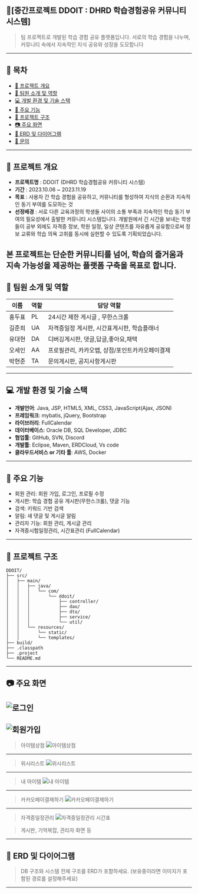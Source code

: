 ## 📘[중간프로젝트 DDOIT : DHRD 학습경험공유 커뮤니티 시스템]

> 팀 프로젝트로 개발된 학습 경험 공유 플랫폼입니다.
> 서로의 학습 경험을 나누며, 커뮤니티 속에서 지속적인 지식 공유와 성장을 도모합니다

---

## 📂 목차

* [📅 프로젝트 개요](#-프로젝트-개요)
* [👥 팀원 소개 및 역할](#-팀원-소개-및-역할)
* [💻 개발 환경 및 기술 스택](#-개발-환경-및-기술-스택)
* [🔧 주요 기능](#-주요-기능)
* [📁 프로젝트 구조](#-프로젝트-구조)
* [📷 주요 화면](#-주요-화면)
* [📌 ERD 및 다이어그램](#-erd-및-다이어그램)
* [📝 문의](#-문의)

---

## 📅 프로젝트 개요

* **프로젝트명** : DDOIT (DHRD 학습경험공유 커뮤니티 시스템)
* **기간** : 2023.10.06 \~ 2023.11.19
* **목표** : 사용자 간 학습 경험을 공유하고, 커뮤니티를 형성하여 지식의 순환과 지속적인 동기 부여를 도모하는 것
* **선정배경** : 서로 다른 교육과정의 학생들 사이의 소통 부족과
지속적인 학습 동기 부여의 필요성에서 출발한 커뮤니티 시스템입니다.
개발원에서 긴 시간을 보내는 학생들이
공부 외에도 자격증 정보, 학원 일정, 일상 콘텐츠를 자유롭게 공유함으로써
정보 교류와 학습 의욕 고취를 동시에 실현할 수 있도록 기획되었습니다.

본 프로젝트는 단순한 커뮤니티를 넘어,
학습의 즐거움과 지속 가능성을 제공하는 플랫폼 구축을 목표로 합니다.
---

## 👥 팀원 소개 및 역할

| 이름  | 역할 | 담당 역할                      |
| --- | -- | -------------------------- |
| 홍두표 | PL | 24시간 제한 게시글 , 무한스크롤                 |
| 길준희 | UA | 자격증일정 게시판, 시간표게시판, 학습플래너      |
| 유대현 | DA | 디버깅게시판, 댓글,답글,좋아요,채택              |
| 오세인 | AA | 프로필관리, 카카오맵, 상점/포인트카카오페이결제  |
| 박현준 | TA | 문의게시판, 공지사항게시판                      |

---

## 💻 개발 환경 및 기술 스택

* **개발언어**: Java, JSP, HTML5, XML, CSS3, JavaScript(Ajax, JSON)
* **프레임워크**: mybatis, jQuery, Bootstrap
* **라이브러리**: FullCalendar
* **데이터베이스**:  Oracle DB, SQL Developer, JDBC
* **협업툴**: GitHub, SVN, Discord
* **개발툴**: Eclipse, Maven, ERDCloud, Vs code
* **클라우드서비스 or 기타 툴**: AWS, Docker
---

## 🔧 주요 기능

* 회원 관리: 회원 가입, 로그인, 프로필 수정
* 게시판: 학습 경험 공유 게시판(무한스크롤), 댓글 기능
* 검색: 키워드 기반 검색
* 알림: 새 댓글 및 게시글 알림
* 관리자 기능: 회원 관리, 게시글 관리
* 자격증시험일정관리, 시간표관리 (FullCalendar)

---

## 📁 프로젝트 구조

```
DDOIT/
├── src/
│   ├── main/
│   │   ├── java/
│   │   │   └── com/
│   │   │       └── ddoit/
│   │   │           ├── controller/
│   │   │           ├── dao/
│   │   │           ├── dto/
│   │   │           ├── service/
│   │   │           └── util/
│   │   └── resources/
│   │       └── static/
│   │       └── templates/
├── build/
├── .classpath
├── .project
└── README.md
```

---

## 📷 주요 화면

![로그인](https://github.com/user-attachments/assets/5af5bbdf-a008-4119-8258-b853b4cc6eed)
---
![회원가입](https://github.com/user-attachments/assets/4b517aab-4c68-4cab-8372-5a57032aaad0)
---
> 아이템상점
![아이템상점](https://github.com/user-attachments/assets/97f77944-bdc8-452c-96ea-a42bdf27985a)
---
> 위시리스트
![위시리스트](https://github.com/user-attachments/assets/cc758b63-b8e8-464d-9e14-5462d9860a61)
---
> 내 아이템
![내 아이템](https://github.com/user-attachments/assets/48c8128a-d86b-4554-bae6-10f3ebad7c9a)
---
> 카카오페이결제하기
![카카오페이결제하기](https://github.com/user-attachments/assets/5619819a-57b9-4f32-bec7-d965482b00f5)
---
> 자격증일정관리
![자격증일정관리](https://github.com/user-attachments/assets/e78fe413-069d-4b62-80e2-055c293d5641)
> 시간표

> 게시판, 기억복잡, 관리자 화면 등

---

## 📌 ERD 및 다이어그램

> DB 구조와 시스템 전체 구조를 ERD가 포함하세요.
> (보유중이라면 이미지가 포함된 경로를 설정해주세요)

---


